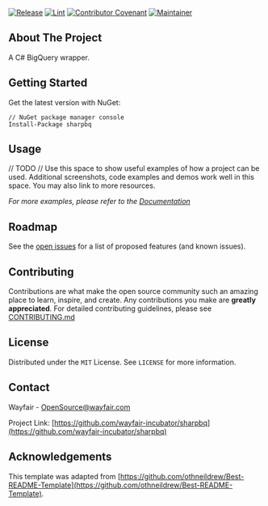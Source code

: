 [![Release](https://img.shields.io/github/v/release/wayfair-incubator/oss-template?display_name=tag)](CHANGELOG.md)
[![Lint](https://github.com/wayfair-incubator/oss-template/actions/workflows/lint.yml/badge.svg?branch=main)](https://github.com/wayfair-incubator/oss-template/actions/workflows/lint.yml)
[![Contributor Covenant](https://img.shields.io/badge/Contributor%20Covenant-2.0-4baaaa.svg)](CODE_OF_CONDUCT.md)
[![Maintainer](https://img.shields.io/badge/Maintainer-Wayfair-7F187F)](https://wayfair.github.io)

## About The Project

A C# BigQuery wrapper.

## Getting Started


Get the latest version with NuGet:

```shell
// NuGet package manager console
Install-Package sharpbq
```

## Usage

// TODO
// Use this space to show useful examples of how a project can be used. Additional screenshots, code examples and demos work well in this space. You may also link to more resources.

_For more examples, please refer to the [Documentation](https://wayfair-incubator.github.io/sharpbq)_

## Roadmap

See the [open issues](https://github.com/wayfair-incubator/sharpbq/issues) for a list of proposed features (and known issues).

## Contributing

Contributions are what make the open source community such an amazing place to learn, inspire, and create. Any contributions you make are **greatly appreciated**. For detailed contributing guidelines, please see [CONTRIBUTING.md](CONTRIBUTING.md)

## License

Distributed under the `MIT` License. See `LICENSE` for more information.

## Contact

Wayfair - OpenSource@wayfair.com

Project Link: [https://github.com/wayfair-incubator/sharpbq](https://github.com/wayfair-incubator/sharpbq)

## Acknowledgements

This template was adapted from
[https://github.com/othneildrew/Best-README-Template](https://github.com/othneildrew/Best-README-Template).
